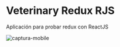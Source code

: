 # Veterinary Redux RJS

Aplicación para probar redux con ReactJS

![captura-mobile](https://i.ibb.co/TkkW64M/veterinary-redux-rjs-01.png)
